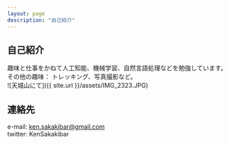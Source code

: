 ```yaml
---
layout: page
description: "自己紹介"
---
```


## 自己紹介
趣味と仕事をかねて人工知能、機械学習、自然言語処理などを勉強しています。<br>
その他の趣味： トレッキング、写真撮影など。<br>
![天城山にて]({{ site.url }}/assets/IMG_2323.JPG)

## 連絡先
e-mail: ken.sakakibar@gmail.com<br>
twitter: KenSakakibar

